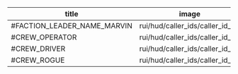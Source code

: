 | title                       | image                           |
|-----------------------------|---------------------------------|
| #FACTION_LEADER_NAME_MARVIN | rui/hud/caller_ids/caller_id_36 |
| #CREW_OPERATOR              | rui/hud/caller_ids/caller_id_07 |
| #CREW_DRIVER                | rui/hud/caller_ids/caller_id_20 |
| #CREW_ROGUE                 | rui/hud/caller_ids/caller_id_20 |
